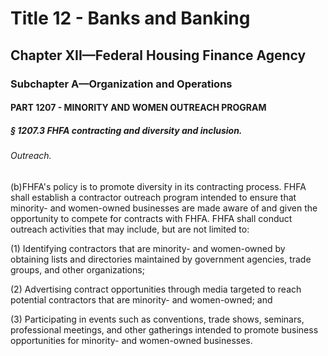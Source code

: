 
# Title 12 - Banks and Banking
## Chapter XII—Federal Housing Finance Agency
### Subchapter A—Organization and Operations
#### PART 1207 - MINORITY AND WOMEN OUTREACH PROGRAM
##### § 1207.3 FHFA contracting and diversity and inclusion.
###### Outreach.

(b)FHFA's policy is to promote diversity in its contracting process. FHFA shall establish a contractor outreach program intended to ensure that minority- and women-owned businesses are made aware of and given the opportunity to compete for contracts with FHFA. FHFA shall conduct outreach activities that may include, but are not limited to:

(1) Identifying contractors that are minority- and women-owned by obtaining lists and directories maintained by government agencies, trade groups, and other organizations;

(2) Advertising contract opportunities through media targeted to reach potential contractors that are minority- and women-owned; and

(3) Participating in events such as conventions, trade shows, seminars, professional meetings, and other gatherings intended to promote business opportunities for minority- and women-owned businesses.
